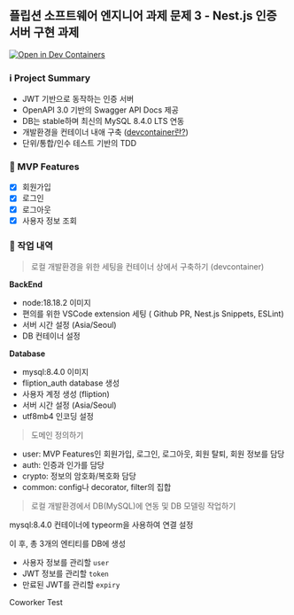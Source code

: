 ## 플립션 소프트웨어 엔지니어 과제 문제 3 - Nest.js 인증 서버 구현 과제

[![Open in Dev Containers](https://img.shields.io/static/v1?label=Dev%20Containers&message=Open&color=blue&logo=visualstudiocode)](https://vscode.dev/redirect?url=vscode://ms-vscode-remote.remote-containers/cloneInVolume?url=https://github.com/TProgramer/fliption_assignment_auth_server.git)

### ℹ️ Project Summary

- JWT 기반으로 동작하는 인증 서버
- OpenAPI 3.0 기반의 Swagger API Docs 제공
- DB는 stable하며 최신의 MySQL 8.4.0 LTS 연동
- 개발환경을 컨테이너 내애 구축 ([devcontainer란?](https://curvy-larkspur-75d.notion.site/DevContainers-Docker-IDE-3463ca8e634340858c4abfe948b6d329?pvs=4))
- 단위/통합/인수 테스트 기반의 TDD

### 🎯 MVP Features

- [x] 회원가입
- [x] 로그인
- [x] 로그아웃
- [x] 사용자 정보 조회

### 📔 작업 내역

> 로컬 개발환경을 위한 세팅을 컨테이너 상에서 구축하기 (devcontainer)

**BackEnd**

- node:18.18.2 이미지
- 편의를 위한 VSCode extension 세팅 ( Github PR, Nest.js Snippets, ESLint)
- 서버 시간 설정 (Asia/Seoul)
- DB 컨테이너 설정

**Database**

- mysql:8.4.0 이미지
- fliption_auth database 생성
- 사용자 계정 생성 (fliption)
- 서버 시간 설정 (Asia/Seoul)
- utf8mb4 인코딩 설정

> 도메인 정의하기

- user: MVP Features인 회원가입, 로그인, 로그아웃, 회원 탈퇴, 회원 정보를 담당
- auth: 인증과 인가를 담당
- crypto: 정보의 암호화/복호화 담당
- common: config나 decorator, filter의 집합

> 로컬 개발환경에서 DB(MySQL)에 연동 및 DB 모델링 작업하기

mysql:8.4.0 컨테이너에 typeorm을 사용하여 연결 설정

이 후, 총 3개의 엔티티를 DB에 생성

- 사용자 정보를 관리할 `user`
- JWT 정보를 관리할 `token`
- 만료된 JWT를 관리할 `expiry`

Coworker Test